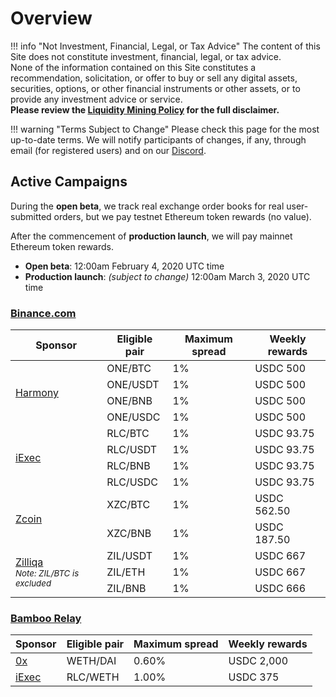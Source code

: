 # Overview

!!! info "Not Investment, Financial, Legal, or Tax Advice"
    The content of this Site does not constitute investment, financial, legal, or tax advice.<br>None of the information contained on this Site constitutes a recommendation, solicitation, or offer to buy or sell any digital assets, securities, options, or other financial instruments or other assets, or to provide any investment advice or service.<br>
    **Please review the [Liquidity Mining Policy](https://hummingbot.io/liquidity-mining-policy/) for the full disclaimer.**

!!! warning "Terms Subject to Change"
    Please check this page for the most up-to-date terms.  We will notify participants of changes, if any, through email (for registered users) and on our [Discord](https://discord.hummingbot.io).

## Active Campaigns

During the **open beta**, we track real exchange order books for real user-submitted orders, but we pay testnet Ethereum token rewards (no value). 

After the commencement of **production launch**, we will pay mainnet Ethereum token rewards.

* **Open beta**: 12:00am February 4, 2020 UTC time
* **Production launch**: *(subject to change)* 12:00am March 3, 2020 UTC time


### [Binance.com](https://binance.com)

<table>
  <thead>
    <th>Sponsor</th>
    <th>Eligible pair</th>
    <th>Maximum spread</th>
    <th>Weekly rewards</th>
  </thead>
  <tbody>
    <tr>
      <td rowspan="4"><a href="/liquidity-mining/campaigns/sponsors/#harmony">Harmony</a></td>
      <td>ONE/BTC</td>
      <td>1%</td>
      <td>USDC 500</td>
    </tr>
    <tr>
      <td>ONE/USDT</td>
      <td>1%</td>
      <td>USDC 500</td>
    </tr>
    <tr>
      <td>ONE/BNB</td>
      <td>1%</td>
      <td>USDC 500</td>
    </tr>
    <tr>
      <td>ONE/USDC</td>
      <td>1%</td>
      <td>USDC 500</td>
    </tr>
    <tr>
      <td rowspan="4"><a href="/liquidity-mining/campaigns/sponsors/#iexec">iExec</a></td>
      <td>RLC/BTC</td>
      <td>1%</td>
      <td>USDC 93.75</td>
    </tr>
    <tr>
      <td>RLC/USDT</td>
      <td>1%</td>
      <td>USDC 93.75</td>
    </tr>
    <tr>
      <td>RLC/BNB</td>
      <td>1%</td>
      <td>USDC 93.75</td>
    </tr>
    <tr>
      <td>RLC/USDC</td>
      <td>1%</td>
      <td>USDC 93.75</td>
    </tr>
    <tr>
      <td rowspan="2"><a href="/liquidity-mining/campaigns/sponsors/#zcoin">Zcoin</a></td>
      <td>XZC/BTC</td>
      <td>1%</td>
      <td>USDC 562.50</td>
    </tr>
    <tr>
      <td>XZC/BNB</td>
      <td>1%</td>
      <td>USDC 187.50</td>
    </tr>
    <tr>
      <td rowspan="3"><a href="/liquidity-mining/campaigns/sponsors/#zilliqa">Zilliqa</a><br><small><em>Note: ZIL/BTC is excluded</em><small></td>
      <td>ZIL/USDT</td>
      <td>1%</td>
      <td>USDC 667</td>
    </tr>
    <tr>
      <td>ZIL/ETH</td>
      <td>1%</td>
      <td>USDC 667</td>
    </tr>
    <tr>
      <td>ZIL/BNB</td>
      <td>1%</td>
      <td>USDC 666</td>
    </tr>
  </tbody>
</table>

### [Bamboo Relay](https://bamboorelay.com/)

<table>
  <thead>
    <th>Sponsor</th>
    <th>Eligible pair</th>
    <th>Maximum spread</th>
    <th>Weekly rewards</th>
  </thead>
  <tbody>
    <tr>
      <td><a href="/liquidity-mining/campaigns/sponsors/#0x">0x</a></td>
      <td>WETH/DAI</td>
      <td>0.60%</td>
      <td>USDC 2,000</td>
    </tr>
    <tr>
      <td><a href="/liquidity-mining/campaigns/sponsors/#iexec">iExec</a></td>
      <td>RLC/WETH</td>
      <td>1.00%</td>
      <td>USDC 375</td>
    </tr>
  </tbody>
</table>

